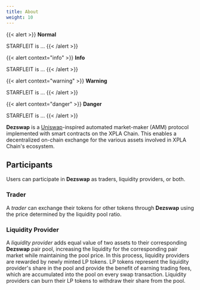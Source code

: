 ```yaml
---
title: About
weight: 10
---
```


{{< alert >}}
**Normal**

STARFLEIT is ...
{{< /alert >}}

{{< alert context="info" >}}
**Info**

STARFLEIT is ...
{{< /alert >}}

{{< alert context="warning" >}}
**Warning**

STARFLEIT is ...
{{< /alert >}}

{{< alert context="danger" >}}
**Danger**

STARFLEIT is ...
{{< /alert >}}

**Dezswap** is a [Uniswap](https://uniswap.org/)-inspired automated market-maker (AMM) protocol implemented with smart contracts on the XPLA Chain. This enables a decentralized on-chain exchange for the various assets involved in XPLA Chain's ecosystem.

## Participants

Users can participate in **Dezswap** as traders, liquidity providers, or both.

### Trader

A *trader* can exchange their tokens for other tokens through **Dezswap** using the price determined by the liquidity pool ratio.

### Liquidity Provider

A *liquidity provider* adds equal value of two assets to their corresponding **Dezswap** pair pool, increasing the liquidity for the corresponding pair market while maintaining the pool price. In this process, liquidity providers are rewarded by newly minted LP tokens. LP tokens represent the liquidity provider's share in the pool and provide the benefit of earning trading fees, which are accumulated into the pool on every swap transaction. Liquidity providers can burn their LP tokens to withdraw their share from the pool.
